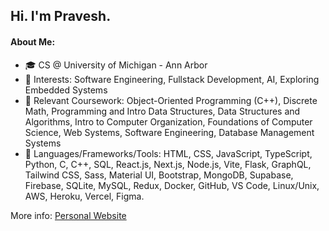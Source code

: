 ## Hi. I'm Pravesh.

#### About Me:
- 🎓 CS @ University of Michigan - Ann Arbor
- 📌 Interests: Software Engineering, Fullstack Development, AI, Exploring Embedded Systems
- 📜 Relevant Coursework: Object-Oriented Programming (C++), Discrete Math, Programming and Intro Data
 Structures, Data Structures and Algorithms, Intro to Computer Organization, Foundations of Computer Science, Web
 Systems, Software Engineering, Database Management Systems
- 🚀 Languages/Frameworks/Tools: HTML, CSS, JavaScript, TypeScript, Python, C, C++, SQL, React.js, Next.js, Node.js, Vite, Flask, GraphQL, Tailwind CSS, Sass, Material UI, Bootstrap, MongoDB, Supabase, Firebase, SQLite, MySQL, Redux, Docker, GitHub, VS Code, Linux/Unix, AWS, Heroku, Vercel, Figma.

More info: [Personal Website](https://praveshk.vercel.app/)
